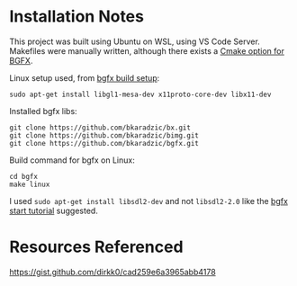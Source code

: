 # Installation Notes
This project was built using Ubuntu on WSL, using VS Code Server. Makefiles were manually written, although there exists a [Cmake option for BGFX](https://github.com/widberg/bgfx.cmake).

Linux setup used, from [bgfx build setup](https://bkaradzic.github.io/bgfx/build.html):

```
sudo apt-get install libgl1-mesa-dev x11proto-core-dev libx11-dev
```

Installed bgfx libs:
```
git clone https://github.com/bkaradzic/bx.git
git clone https://github.com/bkaradzic/bimg.git
git clone https://github.com/bkaradzic/bgfx.git
```

Build command for bgfx on Linux:
```
cd bgfx
make linux
```

I used `sudo apt-get install libsdl2-dev` and not `libsdl2-2.0` like the [bgfx start tutorial](https://www.sandeepnambiar.com/getting-started-with-bgfx/) suggested.

# Resources Referenced
https://gist.github.com/dirkk0/cad259e6a3965abb4178
